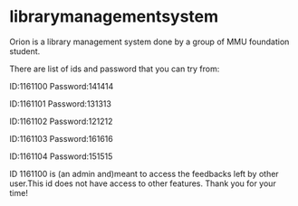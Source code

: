 # librarymanagementsystem
Orion is a library management system done by a group of MMU foundation student.

There are list of ids and password that you can try from:

ID:1161100 
Password:141414

ID:1161101
Password:131313

ID:1161102
Password:121212

ID:1161103
Password:161616

ID:1161104
Password:151515

ID 1161100 is (an admin and)meant to access the feedbacks left by other user.This id does not have access to other features.
Thank you for your time!

